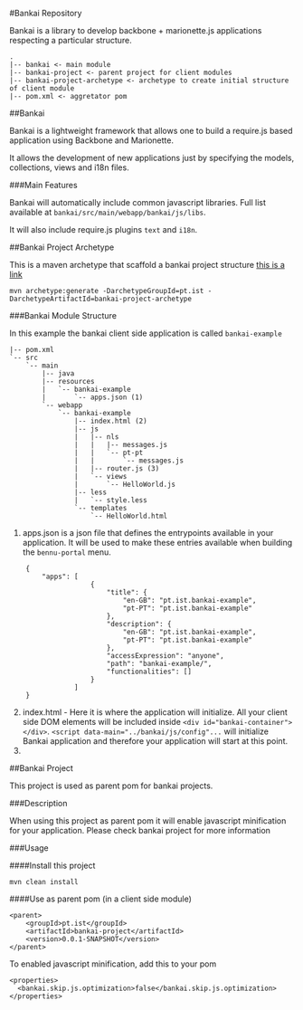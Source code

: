 #Bankai Repository


Bankai is a library to develop backbone + marionette.js applications respecting a particular structure.

    .
    |-- bankai <- main module
    |-- bankai-project <- parent project for client modules
    |-- bankai-project-archetype <- archetype to create initial structure of client module
    |-- pom.xml <- aggretator pom


##Bankai

Bankai is a lightweight framework that allows one to build
a require.js based application using Backbone and Marionette.

It allows the development of new applications just by specifying
the models, collections, views and i18n files.

###Main Features


Bankai will automatically include common javascript libraries. Full list available at `bankai/src/main/webapp/bankai/js/libs`.

It will also include require.js plugins `text` and `i18n`.

##Bankai Project Archetype

This is a maven archetype that scaffold a bankai project structure [this is a link](#bankai-repository)

    mvn archetype:generate -DarchetypeGroupId=pt.ist -DarchetypeArtifactId=bankai-project-archetype
    
###Bankai Module Structure

In this example the bankai client side application is called `bankai-example`

    |-- pom.xml
    `-- src
        `-- main
            |-- java
            |-- resources
            |   `-- bankai-example
            |       `-- apps.json (1)
            `-- webapp
                `-- bankai-example
                    |-- index.html (2)
                    |-- js
                    |   |-- nls
                    |   |   |-- messages.js
                    |   |   `-- pt-pt
                    |   |       `-- messages.js
                    |   |-- router.js (3)
                    |   `-- views
                    |       `-- HelloWorld.js
                    |-- less
                    |   `-- style.less
                    `-- templates
                        `-- HelloWorld.html



1.  apps.json is a json file that defines the entrypoints available in your application. It will be used to make these entries available when building the `bennu-portal` menu.
```
    {
        "apps": [
                    {
                        "title": {
                            "en-GB": "pt.ist.bankai-example",
                            "pt-PT": "pt.ist.bankai-example"
                        },
                        "description": {
                            "en-GB": "pt.ist.bankai-example",
                            "pt-PT": "pt.ist.bankai-example"
                        },
                        "accessExpression": "anyone",
                        "path": "bankai-example/",
                        "functionalities": []
                    }
                ]
    }
```

2. index.html - Here it is where the application will initialize. All your client side DOM elements will be included inside `<div id="bankai-container"></div>`. ```<script data-main="../bankai/js/config"...``` will initialize Bankai application and therefore your application will start at this point.
3. 


    

##Bankai Project

This project is used as parent pom for bankai projects.

###Description


When using this project as parent pom it will enable javascript minification for your application.
Please check bankai project for more information

###Usage


####Install this project

    mvn clean install 

####Use as parent pom (in a client side module)

    <parent>
        <groupId>pt.ist</groupId>
        <artifactId>bankai-project</artifactId>
        <version>0.0.1-SNAPSHOT</version>
    </parent>

To enabled javascript minification, add this to your pom

    <properties>
      <bankai.skip.js.optimization>false</bankai.skip.js.optimization>
	</properties>
